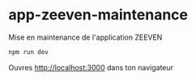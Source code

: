 # app-zeeven-maintenance

Mise en maintenance de l'application ZEEVEN

```bash
npm run dev
```

Ouvres [http://localhost:3000](http://localhost:3000) dans ton navigateur
